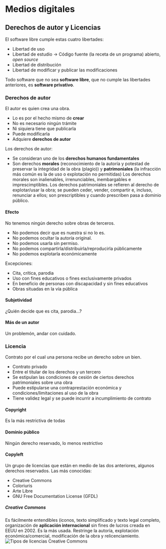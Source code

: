 # Medios digitales

## Derechos de autor y Licencias

El software libre cumple estas cuatro libertades:

- Libertad de uso
- Libertad de estudio -> Código fuente (la receta de un programa) abierto, *open source*
- Libertad de distribución
- Libertad de modificar y publicar las modificaciones

Todo software que no sea **software libre**, que no cumple las libertades anteriores, es **software privativo**.

### Derechos de autor

El autor es quien crea una obra.
- Lo es por el hecho mismo de **crear**
- No es necesario ningún trámite
- Ni siquiera tiene que publicarla
- Puede modificarla
- Adquiere **derechos de autor**

Los derechos de autor:
- Se consideran uno de los **derechos humanos fundamentales**
- Son derechos **morales** (reconocimiento de la autoría y potestad de preservar la integridad de la obra (plagio)) y **patrimoniales** (la infracción más común es la de uso o explotación no permitidas)
Los derechos morales son inalienables, irrenunciables, inembargables e imprescimptibles. Los derechos patrimoniales se refieren al derecho de explotar/usar la obra; se pueden ceder, vender, compartir e, incluso, renunciar a ellos; son prescriptibles y cuando prescriben pasa a dominio público.

#### Efecto

No tenemos ningún derecho sobre obras de terceros.

- No podemos decir que es nuestra si no lo es.
- No podemos ocultar la autoría original.
- No podemos usarla sin permiso.
- No podemos compartirla/distribuirla/reproducirla públicamente
- No podemos explotarla económicamente

Excepciones:

- Cita, crítica, parodia
- Uso con fines educativos o fines exclusivamente privados
- En beneficio de personas con discapacidad y sin fines educativos
- Obras situadas en la vía pública

#### Subjetividad

¿Quién decide que es cita, parodia...?

#### Más de un autor

Un problemón, andar con cuidado.

### Licencia

Contrato por el cual una persona recibe un derecho sobre un bien.

- Contrato privado
- Entre el titular de los derechos y un tercero
- Se estipulan las condiciones de cesión de ciertos derechos patrimoniales sobre una obra
- Puede estipularse una contraprestación económica y condiciones/limitaciones al uso de la obra
- Tiene validez legal y se puede incurrir a incumplimiento de contrato

#### Copyright

Es la más restrictiva de todas

#### Dominio público

Ningún derecho reservado, lo menos restrictivo

#### Copyleft

Un grupo de licencias que están en medio de las dos anteriores, algunos derechos reservados. Las más conocidas:

- Creative Commons
- Coloriuris
- Arte Libre
- GNU Free Documentation License (GFDL)

##### Creative Commons

Es fácilmente entendibles (iconos, texto simplificado y texto legal completo, organización de **aplicación internacional** sin fines de lucros creada en EEUU en 2002. Es la más usada. Restringe la autoría, explotación económica/comercial, modificación de la obra y relicenciamiento.
![Tipos de licencias Creative Commons](https://www.google.com/url?sa=i&url=https%3A%2F%2Fblogs.imf-formacion.com%2Fblog%2Fcorporativo%2Fmarketing-digital%2F6-tipos-de-licencias-creative-commons%2F&psig=AOvVaw2aCc6WIeiYPaA4gsRc-mRN&ust=1676489290128000&source=images&cd=vfe&ved=0CBAQjRxqFwoTCNj-lrnflf0CFQAAAAAdAAAAABAE)

